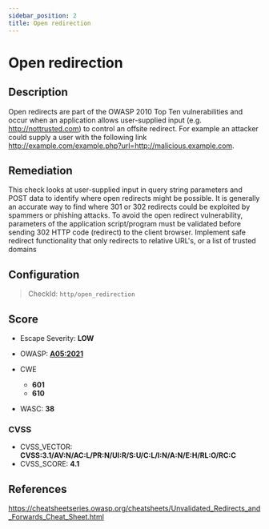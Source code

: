 ```yaml
---
sidebar_position: 2
title: Open redirection
---
```


# Open redirection

## Description

Open redirects are part of the OWASP 2010 Top Ten vulnerabilities and occur when an application allows user-supplied input (e.g. http://nottrusted.com) to control an offsite redirect. For example an attacker could supply a user with the following link http://example.com/example.php?url=http://malicious.example.com.
## Remediation

This check looks at user-supplied input in query string parameters and POST data to identify where open redirects might be possible. It is generally an accurate way to find where 301 or 302 redirects could be exploited by spammers or phishing attacks. To avoid the open redirect vulnerability, parameters of the application script/program must be validated before sending 302 HTTP code (redirect) to the client browser. Implement safe redirect functionality that only redirects to relative URL's, or a list of trusted domains


## Configuration

> CheckId: `http/open_redirection`



## Score

- Escape Severity: **<span className="low-severity">LOW</span>**
- OWASP: **[A05:2021](https://owasp.org/Top10/A05_2021-Security_Misconfiguration/)**

- CWE
  - **601**
  - **610**
- WASC: **38**



### CVSS

- CVSS_VECTOR: **CVSS:3.1/AV:N/AC:L/PR:N/UI:R/S:U/C:L/I:N/A:N/E:H/RL:O/RC:C**
- CVSS_SCORE: **4.1**

## References

https://cheatsheetseries.owasp.org/cheatsheets/Unvalidated_Redirects_and_Forwards_Cheat_Sheet.html
